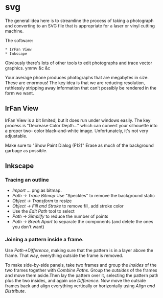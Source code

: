 # svg

The general idea here is to streamline the process of taking a photograph and 
converting to an SVG file that is appropriate for a laser or vinyl cutting machine.

The software:

    * IrFan View
    * Inkscape

Obviously there's lots of other tools to edit photographs and trace vector
graphics. ymmv &c &c

Your average phone produces photographs that are megabytes in size. These
are enormous! The key idea is that we are reducing resolution, ruthlessly 
stripping away information that can't possibly be rendered in the form we
want.

## IrFan View

IrFan View is a bit limited, but it does run under windows easily. The key process
is "Decrease Color Depth..." which can convert your silhouette into a proper two-
color black-and-white image. Unfortunately, it's not very adjustable.

Make sure to "Show Paint Dialog (F12)" Erase as much of the background garbage as possible.



## Inkscape


### Tracing an outline

* _Import_ ... png as bitmap. 
* _Path -> Trace Bitmap_  Use "Speckles" to remove the background static
* _Object -> Transform_ to resize
* _Object -> Fill and Stroke_ to remove fill, add stroke color
* Use the _Edit Path_ tool to select
* _Path -> Simplify_ to reduce the number of points
* _Path -> Break Apart_ to separate the components (and delete the ones you don't want)


### Joining a pattern inside a frame.

Use _Path->Difference_, making sure that the pattern is in a layer above the frame. 
That way, everything outside the frame is removed.

To make side-by-side panels, take two frames and group the *insides* of the two frames together
with _Combine Paths_. Group the *outsides* of the frames and move them aside.Then lay the pattern over it, selecting the pattern path plus the two insides, and again use _Difference_. Now move the outside frames back and align everything vertically or horizontally using _Align and Distribute_.

